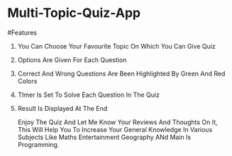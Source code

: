 # Multi-Topic-Quiz-App

#Features

1. You Can Choose Your Favourite Topic On Which You Can Give Quiz
2. Options Are Given For Each Question
3. Correct And Wrong Questions Are Been Highlighted By Green And Red Colors
4. TImer Is Set To Solve Each Question In The Quiz
5. Result Is Displayed At The End


   Enjoy The Quiz And Let Me Know Your Reviews And Thoughts On It, This Will Help You To Increase Your General Knowledge In Various Subjects Like Maths Entertainment Geography ANd Main Is Programming.
